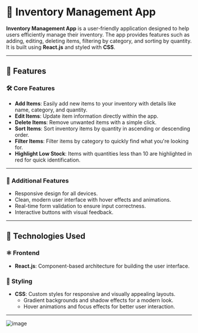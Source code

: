 # 🌟 Inventory Management App

**Inventory Management App** is a user-friendly application designed to help users efficiently manage their inventory. The app provides features such as adding, editing, deleting items, filtering by category, and sorting by quantity. It is built using **React.js** and styled with **CSS**.

---

## 🚀 Features

### 🛠 Core Features
- **Add Items**: Easily add new items to your inventory with details like name, category, and quantity.
- **Edit Items**: Update item information directly within the app.
- **Delete Items**: Remove unwanted items with a simple click.
- **Sort Items**: Sort inventory items by quantity in ascending or descending order.
- **Filter Items**: Filter items by category to quickly find what you're looking for.
- **Highlight Low Stock**: Items with quantities less than 10 are highlighted in red for quick identification.

---

### 🌟 Additional Features
- Responsive design for all devices.
- Clean, modern user interface with hover effects and animations.
- Real-time form validation to ensure input correctness.
- Interactive buttons with visual feedback.

---

## 🧰 Technologies Used

### ⚛️ Frontend
- **React.js**: Component-based architecture for building the user interface.

### 🎨 Styling
- **CSS**: Custom styles for responsive and visually appealing layouts.
  - Gradient backgrounds and shadow effects for a modern look.
  - Hover animations and focus effects for better user interaction.

---

![image](https://github.com/user-attachments/assets/ee67df4f-6eb9-44e1-9b72-8c6e35741e31)





